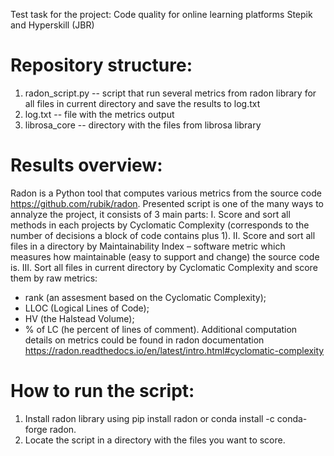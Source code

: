 Test task for the project: Code quality for online learning platforms Stepik and Hyperskill (JBR)

# Repository structure:
1. radon_script.py -- script that run several metrics from radon library for all files in current directory and save the results to log.txt
2. log.txt -- file with the metrics output 
3. librosa_core -- directory with the files from librosa library
 
# Results overview:
Radon is a Python tool that computes various metrics from the source code https://github.com/rubik/radon. 
Presented script is one of the many ways to annalyze the project, it consists of 3 main parts:
I. Score and sort all methods in each projects by Cyclomatic Complexity (corresponds to the number of decisions a block of code contains plus 1).
II. Score and sort all files in a directory by Maintainability Index – software metric which measures how maintainable (easy to support and change) the source code is.
III. Sort all files in current directory by Cyclomatic Complexity and score them by raw metrics: 
  - rank (an assesment based on the Cyclomatic Complexity);
  - LLOC (Logical Lines of Code);
  - HV (the Halstead Volume);
  - % of LC (he percent of lines of comment).
Additional computation details on metrics could be found in radon documentation https://radon.readthedocs.io/en/latest/intro.html#cyclomatic-complexity

# How to run the script:
1. Install radon library using pip install radon or conda install -c conda-forge radon.
2. Locate the script in a directory with the files you want to score.
